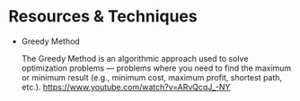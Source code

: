 
# Resources & Techniques
-  Greedy Method

    The Greedy Method is an algorithmic approach used to solve optimization problems — problems where you need to find the maximum or minimum result (e.g., minimum cost, maximum profit, shortest path, etc.).    https://www.youtube.com/watch?v=ARvQcqJ_-NY

